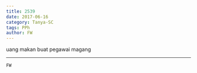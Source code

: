 ```yaml
---
title: 2539
date: 2017-06-16
category: Tanya-SC
tags: PPh
author: FW
---
```


uang makan buat pegawai magang

---



`FW`
